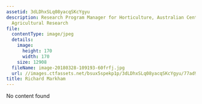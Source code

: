 ```yaml
---
assetid: 3dLDhxSLq08yacqSKcYgyu
description: Research Program Manager for Horticulture, Australian Centre for International
  Agricultural Research
file:
  contentType: image/jpeg
  details:
    image:
      height: 170
      width: 170
    size: 12908
  fileName: image-20180328-109193-60frfj.jpg
  url: //images.ctfassets.net/bsux5spekp1p/3dLDhxSLq08yacqSKcYgyu/77ad946a170243ce3c39db79839ef1d7/image-20180328-109193-60frfj.jpg
title: Richard Markham
---
```

No content found